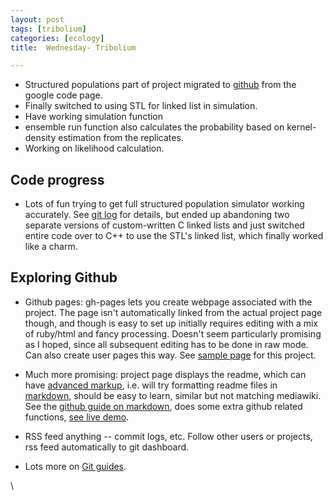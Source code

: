 ```yaml
---
layout: post
tags: [tribolium]
categories: [ecology]
title:  Wednesday- Tribolium

---
```







-   Structured populations part of project migrated to
    [github](http://github.com/cboettig/structured-populations "http://github.com/cboettig/structured-populations")
    from the google code page.
-   Finally switched to using STL for linked list in simulation.
-   Have working simulation function
-   ensemble run function also calculates the probability based on
    kernel-density estimation from the replicates.
-   Working on likelihood calculation.

Code progress
-------------

-   Lots of fun trying to get full structured population simulator
    working accurately. See [git
    log](http://github.com/cboettig/structured-populations/commits/master "http://github.com/cboettig/structured-populations/commits/master")
    for details, but ended up abandoning two separate versions of
    custom-written C linked lists and just switched entire code over to
    C++ to use the STL's linked list, which finally worked like a charm.

Exploring Github
----------------

-   Github pages: gh-pages lets you create webpage associated with the
    project. The page isn't automatically linked from the actual project
    page though, and though is easy to set up initially requires editing
    with a mix of ruby/html and fancy processing. Doesn't seem
    particularly promising as I hoped, since all subsequent editing has
    to be done in raw mode. Can also create user pages this way. See
    [sample
    page](http://cboettig.github.com/structured-populations/ "http://cboettig.github.com/structured-populations/")
    for this project.

-   Much more promising: project page displays the readme, which can
    have [advanced
    markup](http://github.com/guides/readme-formatting "http://github.com/guides/readme-formatting"),
    i.e. will try formatting readme files in
    [markdown](http://daringfireball.net/projects/markdown/syntax "http://daringfireball.net/projects/markdown/syntax"),
    should be easy to learn, similar but not matching mediawiki. See the
    [github guide on
    markdown](http://github.github.com/github-flavored-markdown/ "http://github.github.com/github-flavored-markdown/"),
    does some extra github related functions, [see live
    demo](http://github.github.com/github-flavored-markdown/preview.html "http://github.github.com/github-flavored-markdown/preview.html").

-   RSS feed anything -- commit logs, etc. Follow other users or
    projects, rss feed automatically to git dashboard.

-   Lots more on [Git
    guides](http://github.com/guides/home "http://github.com/guides/home").

\

